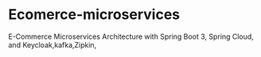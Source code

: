 # Ecomerce-microservices
E-Commerce Microservices Architecture with Spring Boot 3, Spring Cloud, and Keycloak,kafka,Zipkin, 
